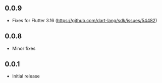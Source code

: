 ## 0.0.9

* Fixes for Flutter 3.16 (https://github.com/dart-lang/sdk/issues/54482)

## 0.0.8

* Minor fixes

## 0.0.1

* Initial release
